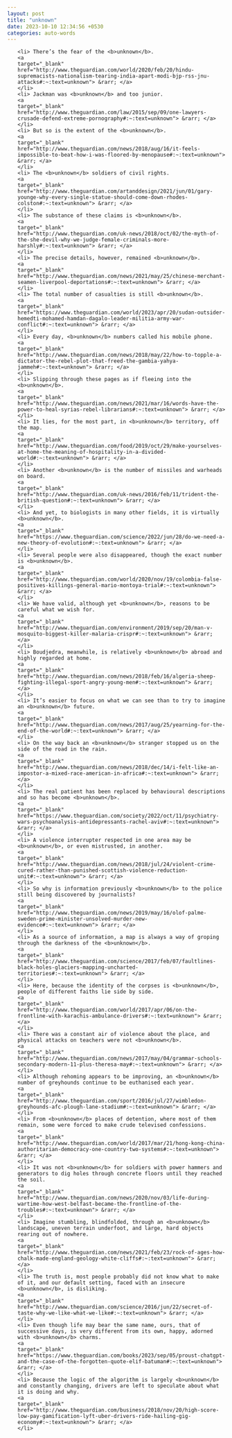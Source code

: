 ```yaml
---
layout: post
title: "unknown"
date: 2023-10-10 12:34:56 +0530
categories: auto-words
---
```

<ol>

    <li> There’s the fear of the <b>unknown</b>.
    <a 
    target="_blank" 
    href="http://www.theguardian.com/world/2020/feb/20/hindu-supremacists-nationalism-tearing-india-apart-modi-bjp-rss-jnu-attacks#:~:text=unknown"> &rarr; </a>
    </li>
    <li> Jackman was <b>unknown</b> and too junior.
    <a 
    target="_blank" 
    href="http://www.theguardian.com/law/2015/sep/09/one-lawyers-crusade-defend-extreme-pornography#:~:text=unknown"> &rarr; </a>
    </li>
    <li> But so is the extent of the <b>unknown</b>.
    <a 
    target="_blank" 
    href="http://www.theguardian.com/news/2018/aug/16/it-feels-impossible-to-beat-how-i-was-floored-by-menopause#:~:text=unknown"> &rarr; </a>
    </li>
    <li> The <b>unknown</b> soldiers of civil rights.
    <a 
    target="_blank" 
    href="http://www.theguardian.com/artanddesign/2021/jun/01/gary-younge-why-every-single-statue-should-come-down-rhodes-colston#:~:text=unknown"> &rarr; </a>
    </li>
    <li> The substance of these claims is <b>unknown</b>.
    <a 
    target="_blank" 
    href="http://www.theguardian.com/uk-news/2018/oct/02/the-myth-of-the-she-devil-why-we-judge-female-criminals-more-harshly#:~:text=unknown"> &rarr; </a>
    </li>
    <li> The precise details, however, remained <b>unknown</b>.
    <a 
    target="_blank" 
    href="http://www.theguardian.com/news/2021/may/25/chinese-merchant-seamen-liverpool-deportations#:~:text=unknown"> &rarr; </a>
    </li>
    <li> The total number of casualties is still <b>unknown</b>.
    <a 
    target="_blank" 
    href="https://www.theguardian.com/world/2023/apr/20/sudan-outsider-hemedti-mohamed-hamdan-dagalo-leader-militia-army-war-conflict#:~:text=unknown"> &rarr; </a>
    </li>
    <li> Every day, <b>unknown</b> numbers called his mobile phone.
    <a 
    target="_blank" 
    href="http://www.theguardian.com/news/2018/may/22/how-to-topple-a-dictator-the-rebel-plot-that-freed-the-gambia-yahya-jammeh#:~:text=unknown"> &rarr; </a>
    </li>
    <li> Slipping through these pages as if fleeing into the <b>unknown</b>.
    <a 
    target="_blank" 
    href="http://www.theguardian.com/news/2021/mar/16/words-have-the-power-to-heal-syrias-rebel-librarians#:~:text=unknown"> &rarr; </a>
    </li>
    <li> It lies, for the most part, in <b>unknown</b> territory, off the map.
    <a 
    target="_blank" 
    href="http://www.theguardian.com/food/2019/oct/29/make-yourselves-at-home-the-meaning-of-hospitality-in-a-divided-world#:~:text=unknown"> &rarr; </a>
    </li>
    <li> Another <b>unknown</b> is the number of missiles and warheads on board.
    <a 
    target="_blank" 
    href="http://www.theguardian.com/uk-news/2016/feb/11/trident-the-british-question#:~:text=unknown"> &rarr; </a>
    </li>
    <li> And yet, to biologists in many other fields, it is virtually <b>unknown</b>.
    <a 
    target="_blank" 
    href="https://www.theguardian.com/science/2022/jun/28/do-we-need-a-new-theory-of-evolution#:~:text=unknown"> &rarr; </a>
    </li>
    <li> Several people were also disappeared, though the exact number is <b>unknown</b>.
    <a 
    target="_blank" 
    href="http://www.theguardian.com/world/2020/nov/19/colombia-false-positives-killings-general-mario-montoya-trial#:~:text=unknown"> &rarr; </a>
    </li>
    <li> We have valid, although yet <b>unknown</b>, reasons to be careful what we wish for.
    <a 
    target="_blank" 
    href="http://www.theguardian.com/environment/2019/sep/20/man-v-mosquito-biggest-killer-malaria-crispr#:~:text=unknown"> &rarr; </a>
    </li>
    <li> Boudjedra, meanwhile, is relatively <b>unknown</b> abroad and highly regarded at home.
    <a 
    target="_blank" 
    href="http://www.theguardian.com/news/2018/feb/16/algeria-sheep-fighting-illegal-sport-angry-young-men#:~:text=unknown"> &rarr; </a>
    </li>
    <li> It’s easier to focus on what we can see than to try to imagine an <b>unknown</b> future.
    <a 
    target="_blank" 
    href="http://www.theguardian.com/news/2017/aug/25/yearning-for-the-end-of-the-world#:~:text=unknown"> &rarr; </a>
    </li>
    <li> On the way back an <b>unknown</b> stranger stopped us on the side of the road in the rain.
    <a 
    target="_blank" 
    href="http://www.theguardian.com/news/2018/dec/14/i-felt-like-an-impostor-a-mixed-race-american-in-africa#:~:text=unknown"> &rarr; </a>
    </li>
    <li> The real patient has been replaced by behavioural descriptions and so has become <b>unknown</b>.
    <a 
    target="_blank" 
    href="https://www.theguardian.com/society/2022/oct/11/psychiatry-wars-psychoanalysis-antidepressants-rachel-aviv#:~:text=unknown"> &rarr; </a>
    </li>
    <li> A violence interrupter respected in one area may be <b>unknown</b>, or even mistrusted, in another.
    <a 
    target="_blank" 
    href="http://www.theguardian.com/news/2018/jul/24/violent-crime-cured-rather-than-punished-scottish-violence-reduction-unit#:~:text=unknown"> &rarr; </a>
    </li>
    <li> So why is information previously <b>unknown</b> to the police still being discovered by journalists?
    <a 
    target="_blank" 
    href="http://www.theguardian.com/news/2019/may/16/olof-palme-sweden-prime-minister-unsolved-murder-new-evidence#:~:text=unknown"> &rarr; </a>
    </li>
    <li> As a source of information, a map is always a way of groping through the darkness of the <b>unknown</b>.
    <a 
    target="_blank" 
    href="http://www.theguardian.com/science/2017/feb/07/faultlines-black-holes-glaciers-mapping-uncharted-territories#:~:text=unknown"> &rarr; </a>
    </li>
    <li> Here, because the identity of the corpses is <b>unknown</b>, people of different faiths lie side by side.
    <a 
    target="_blank" 
    href="http://www.theguardian.com/world/2017/apr/06/on-the-frontline-with-karachis-ambulance-drivers#:~:text=unknown"> &rarr; </a>
    </li>
    <li> There was a constant air of violence about the place, and physical attacks on teachers were not <b>unknown</b>.
    <a 
    target="_blank" 
    href="http://www.theguardian.com/news/2017/may/04/grammar-schools-secondary-modern-11-plus-theresa-may#:~:text=unknown"> &rarr; </a>
    </li>
    <li> Although rehoming appears to be improving, an <b>unknown</b> number of greyhounds continue to be euthanised each year.
    <a 
    target="_blank" 
    href="http://www.theguardian.com/sport/2016/jul/27/wimbledon-greyhounds-afc-plough-lane-stadium#:~:text=unknown"> &rarr; </a>
    </li>
    <li> From <b>unknown</b> places of detention, where most of them remain, some were forced to make crude televised confessions.
    <a 
    target="_blank" 
    href="http://www.theguardian.com/world/2017/mar/21/hong-kong-china-authoritarian-democracy-one-country-two-systems#:~:text=unknown"> &rarr; </a>
    </li>
    <li> It was not <b>unknown</b> for soldiers with power hammers and generators to dig holes through concrete floors until they reached the soil.
    <a 
    target="_blank" 
    href="http://www.theguardian.com/news/2020/nov/03/life-during-wartime-how-west-belfast-became-the-frontline-of-the-troubles#:~:text=unknown"> &rarr; </a>
    </li>
    <li> Imagine stumbling, blindfolded, through an <b>unknown</b> landscape, uneven terrain underfoot, and large, hard objects rearing out of nowhere.
    <a 
    target="_blank" 
    href="http://www.theguardian.com/news/2021/feb/23/rock-of-ages-how-chalk-made-england-geology-white-cliffs#:~:text=unknown"> &rarr; </a>
    </li>
    <li> The truth is, most people probably did not know what to make of it, and our default setting, faced with an insecure <b>unknown</b>, is disliking.
    <a 
    target="_blank" 
    href="http://www.theguardian.com/science/2016/jun/22/secret-of-taste-why-we-like-what-we-like#:~:text=unknown"> &rarr; </a>
    </li>
    <li> Even though life may bear the same name, ours, that of successive days, is very different from its own, happy, adorned with <b>unknown</b> charms.
    <a 
    target="_blank" 
    href="https://www.theguardian.com/books/2023/sep/05/proust-chatgpt-and-the-case-of-the-forgotten-quote-elif-batuman#:~:text=unknown"> &rarr; </a>
    </li>
    <li> Because the logic of the algorithm is largely <b>unknown</b> and constantly changing, drivers are left to speculate about what it is doing and why.
    <a 
    target="_blank" 
    href="http://www.theguardian.com/business/2018/nov/20/high-score-low-pay-gamification-lyft-uber-drivers-ride-hailing-gig-economy#:~:text=unknown"> &rarr; </a>
    </li>